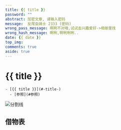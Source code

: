 ```yaml
---
title: {{ title }}
password: ""
abstract: 加密文章, 请输入密码
message:  反爬虫骑士 2333 (密码)
wrong_pass_message: 啊咧不对哦,试试去兴趣爱好->相册里找
wrong_hash_message: 啊咧,啊咧咧咧..
date: {{ date }}
top_img:
comments: true
aside: true
---
```



# {{ title }}

<!--
 * @?: *********************************************************************
 * @Author: Weidows
 * @LastEditors: Weidows
 * @LastEditTime: 2022-02-23 02:28:33
 * @FilePath: \Blog-private\scaffolds\page.md
 * @Description:
 * @!: *********************************************************************
-->

```pullquote mindmap mindmap-md
- [{{ title }}](#-title-)
  - [参照](#参照)
```

<a>![分割线](https://cdn.jsdelivr.net/gh/Weidows/Images/img/divider.png)</a>

## 借物表

